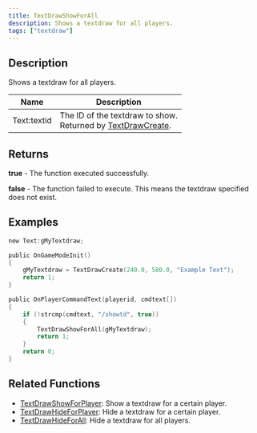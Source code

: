 ```yaml
---
title: TextDrawShowForAll
description: Shows a textdraw for all players.
tags: ["textdraw"]
---
```


## Description

Shows a textdraw for all players.

| Name        | Description                                                                        |
| ----------- | ---------------------------------------------------------------------------------- |
| Text:textid | The ID of the textdraw to show.<br />Returned by [TextDrawCreate](TextDrawCreate). |

## Returns

**true** - The function executed successfully.

**false** - The function failed to execute. This means the textdraw specified does not exist.

## Examples

```c
new Text:gMyTextdraw;

public OnGameModeInit()
{
    gMyTextdraw = TextDrawCreate(240.0, 580.0, "Example Text");
    return 1;
}

public OnPlayerCommandText(playerid, cmdtext[])
{
    if (!strcmp(cmdtext, "/showtd", true))
    {
        TextDrawShowForAll(gMyTextdraw);
        return 1;
    }
    return 0;
}
```

## Related Functions

- [TextDrawShowForPlayer](TextDrawShowForPlayer): Show a textdraw for a certain player.
- [TextDrawHideForPlayer](TextDrawHideForPlayer): Hide a textdraw for a certain player.
- [TextDrawHideForAll](TextDrawHideForAll): Hide a textdraw for all players.
